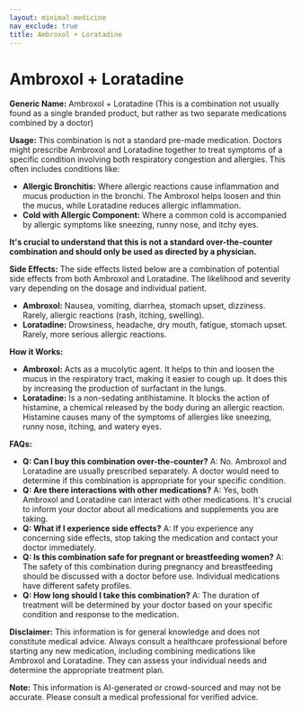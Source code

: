 ```yaml
---
layout: minimal-medicine
nav_exclude: true
title: Ambroxol + Loratadine
---
```


# Ambroxol + Loratadine

**Generic Name:** Ambroxol + Loratadine (This is a combination not usually found as a single branded product, but rather as two separate medications combined by a doctor)

**Usage:** This combination is not a standard pre-made medication.  Doctors might prescribe Ambroxol and Loratadine together to treat symptoms of a specific condition involving both respiratory congestion and allergies. This often includes conditions like:

* **Allergic Bronchitis:** Where allergic reactions cause inflammation and mucus production in the bronchi. The Ambroxol helps loosen and thin the mucus, while Loratadine reduces allergic inflammation.
* **Cold with Allergic Component:** Where a common cold is accompanied by allergic symptoms like sneezing, runny nose, and itchy eyes.

**It's crucial to understand that this is not a standard over-the-counter combination and should only be used as directed by a physician.**

**Side Effects:** The side effects listed below are a combination of potential side effects from both Ambroxol and Loratadine.  The likelihood and severity vary depending on the dosage and individual patient.

* **Ambroxol:** Nausea, vomiting, diarrhea, stomach upset, dizziness. Rarely, allergic reactions (rash, itching, swelling).
* **Loratadine:** Drowsiness, headache, dry mouth, fatigue, stomach upset. Rarely, more serious allergic reactions.

**How it Works:**

* **Ambroxol:** Acts as a mucolytic agent. It helps to thin and loosen the mucus in the respiratory tract, making it easier to cough up.  It does this by increasing the production of surfactant in the lungs.
* **Loratadine:** Is a non-sedating antihistamine. It blocks the action of histamine, a chemical released by the body during an allergic reaction.  Histamine causes many of the symptoms of allergies like sneezing, runny nose, itching, and watery eyes.


**FAQs:**

* **Q: Can I buy this combination over-the-counter?** A: No.  Ambroxol and Loratadine are usually prescribed separately.  A doctor would need to determine if this combination is appropriate for your specific condition.
* **Q:  Are there interactions with other medications?** A: Yes, both Ambroxol and Loratadine can interact with other medications.  It's crucial to inform your doctor about all medications and supplements you are taking.
* **Q:  What if I experience side effects?** A: If you experience any concerning side effects, stop taking the medication and contact your doctor immediately.
* **Q:  Is this combination safe for pregnant or breastfeeding women?** A:  The safety of this combination during pregnancy and breastfeeding should be discussed with a doctor before use.  Individual medications have different safety profiles.
* **Q: How long should I take this combination?** A: The duration of treatment will be determined by your doctor based on your specific condition and response to the medication.


**Disclaimer:** This information is for general knowledge and does not constitute medical advice.  Always consult a healthcare professional before starting any new medication, including combining medications like Ambroxol and Loratadine.  They can assess your individual needs and determine the appropriate treatment plan.


**Note:** This information is AI-generated or crowd-sourced and may not be accurate. Please consult a medical professional for verified advice.